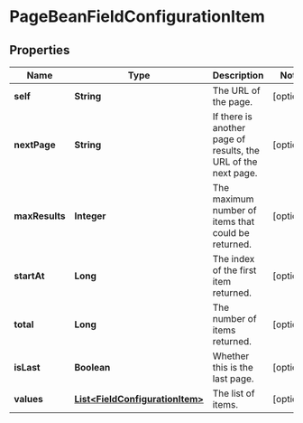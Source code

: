 # PageBeanFieldConfigurationItem

## Properties
Name | Type | Description | Notes
------------ | ------------- | ------------- | -------------
**self** | **String** | The URL of the page. |  [optional]
**nextPage** | **String** | If there is another page of results, the URL of the next page. |  [optional]
**maxResults** | **Integer** | The maximum number of items that could be returned. |  [optional]
**startAt** | **Long** | The index of the first item returned. |  [optional]
**total** | **Long** | The number of items returned. |  [optional]
**isLast** | **Boolean** | Whether this is the last page. |  [optional]
**values** | [**List&lt;FieldConfigurationItem&gt;**](FieldConfigurationItem.md) | The list of items. |  [optional]
